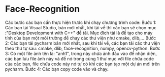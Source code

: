 # Face-Recognition
Các bước các bạn cần thực hiện trước khi chạy chương trình code:
Bước 1: Các bạn tải Visual Studio, bản mới nhất, khi tải về thì các bạn sẽ chọn mục :"Desktop Development with C++" để tải.
        Mục đich tải là để tạo cho máy tính của bạn một môi trường để chạy các thư viện như cmake, dlib,...
Bước 2: Các bạn tải pycharm bản mới nhất, sau khi tải về, các bạn tải các thư viện theo thứ tự sau: cmake, dlib, face-recognition, numpy, opencv-python.
Bước 3: Có một file ảnh tên là: "anh1", trong này chứa ảnh đầu vào để nhận diện, các bạn lưu file ảnh này và để nó trong cùng 1 thư mục với file chứa code của các bạn, file chứa code này nó tự có khi các bạn tạo một dự án mới trên pycharm.
Bước 4: Các bạn copy code vào và chạy.
